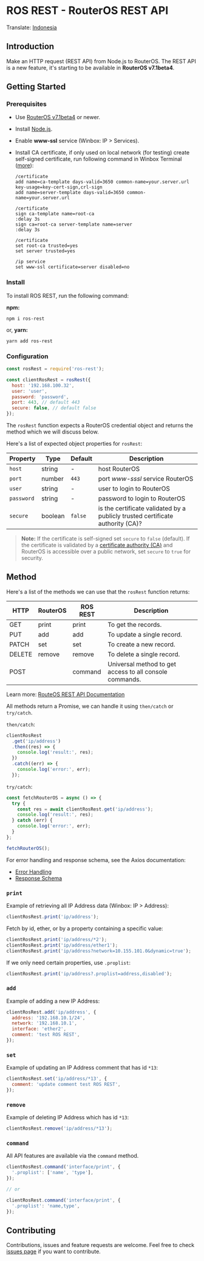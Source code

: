 # ROS REST - RouterOS REST API

Translate: [Indonesia](./README-id.md)

## Introduction

Make an HTTP request (REST API) from Node.js to RouterOS. The REST API is a new feature, it's starting to be available in **RouterOS v7.1beta4**.

## Getting Started

### Prerequisites

- Use [RouterOS v7.1beta4](https://mikrotik.com/download) or newer.
- Install [Node.js](https://nodejs.org/en/).
- Enable **www-ssl** service (Winbox: IP > Services).
- Install CA certificate, if only used on local network (for testing) create self-signed certificate, run following command in Winbox Terminal ([more](https://forum.mikrotik.com/viewtopic.php?f=1&t=172789)):

  ```
  /certificate
  add name=ca-template days-valid=3650 common-name=your.server.url key-usage=key-cert-sign,crl-sign
  add name=server-template days-valid=3650 common-name=your.server.url

  /certificate
  sign ca-template name=root-ca
  :delay 3s
  sign ca=root-ca server-template name=server
  :delay 3s

  /certificate
  set root-ca trusted=yes
  set server trusted=yes

  /ip service
  set www-ssl certificate=server disabled=no
  ```

### Install

To install ROS REST, run the following command:

**npm:**

```shell
npm i ros-rest
```

or, **yarn:**

```shell
yarn add ros-rest
```

### Configuration

```js
const rosRest = require('ros-rest');

const clientRosRest = rosRest({
  host: '192.168.100.32',
  user: 'user',
  password: 'password',
  port: 443, // default 443
  secure: false, // default false
});
```

The `rosRest` function expects a RouterOS credential object and returns the method which we will discuss below.

Here's a list of expected object properties for `rosRest`:

| Property   | Type    | Default | Description                                                                    |
| ---------- | ------- | ------- | ------------------------------------------------------------------------------ |
| `host`     | string  | -       | host RouterOS                                                                  |
| `port`     | number  | `443`   | port _www-sssl_ service RouterOS                                               |
| `user`     | string  | -       | user to login to RouterOS                                                      |
| `password` | string  | -       | password to login to RouterOS                                                  |
| `secure`   | boolean | `false` | is the certificate validated by a publicly trusted certificate authority (CA)? |

> **Note:** If the certificate is self-signed set `secure` to `false` (default). If the certificate is validated by a [certificate authority (CA)](https://en.wikipedia.org/wiki/Certificate_authority) and RouterOS is accessible over a public network, set `secure` to `true` for security.

## Method

Here's a list of the methods we can use that the `rosRest` function returns:

| HTTP   | RouterOS | ROS REST | Description                                             |
| ------ | -------- | -------- | ------------------------------------------------------- |
| GET    | print    | print    | To get the records.                                     |
| PUT    | add      | add      | To update a single record.                              |
| PATCH  | set      | set      | To create a new record.                                 |
| DELETE | remove   | remove   | To delete a single record.                              |
| POST   |          | command  | Universal method to get access to all console commands. |

Learn more: [RouteOS REST API Documentation](https://help.mikrotik.com/docs/display/ROS/REST+API)

All methods return a Promise, we can handle it using `then/catch` or `try/catch`.

`then/catch`:

```js
clientRosRest
  .get('ip/address')
  .then((res) => {
    console.log('result:', res);
  })
  .catch((err) => {
    console.log('error:', err);
  });
```

`try/catch`:

```js
const fetchRouterOS = async () => {
  try {
    const res = await clientRosRest.get('ip/address');
    console.log('result:', res);
  } catch (err) {
    console.log('error:', err);
  }
};

fetchRouterOS();
```

For error handling and response schema, see the Axios documentation:

- [Error Handling](https://axios-http.com/docs/handling_errors)
- [Response Schema](https://axios-http.com/docs/res_schema)

### `print`

Example of retrieving all IP Address data (Winbox: IP > Address):

```js
clientRosRest.print('ip/address');
```

Fetch by id, ether, or by a property containing a specific value:

```js
clientRosRest.print('ip/address/*2');
clientRosRest.print('ip/address/ether1');
clientRosRest.print('ip/address?network=10.155.101.0&dynamic=true');
```

If we only need certain properties, use `.proplist`:

```js
clientRosRest.print('ip/address?.proplist=address,disabled');
```

### `add`

Example of adding a new IP Address:

```js
clientRosRest.add('ip/address', {
  address: '192.168.10.1/24',
  network: '192.168.10.1',
  interface: 'ether2',
  comment: 'test ROS REST',
});
```

### `set`

Example of updating an IP Address comment that has id `*13`:

```js
clientRosRest.set('ip/address/*13', {
  comment: 'update comment test ROS REST',
});
```

### `remove`

Example of deleting IP Address which has id `*13`:

```js
clientRosRest.remove('ip/address/*13');
```

### `command`

All API features are available via the `command` method.

```js
clientRosRest.command('interface/print', {
  '.proplist': ['name', 'type'],
});

// or

clientRosRest.command('interface/print', {
  '.proplist': 'name,type',
});
```

## Contributing

Contributions, issues and feature requests are welcome. Feel free to check [issues page](https://github.com/renomureza/ros-rest/issues) if you want to contribute.
